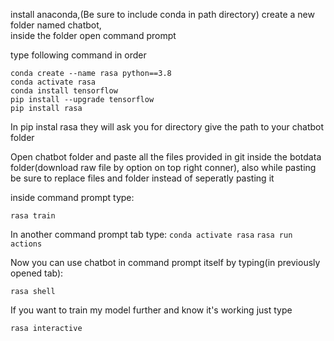 install anaconda,(Be sure to include conda in path directory) 
create a new folder named chatbot,  
inside the folder open command prompt 


type following command in order
```
conda create --name rasa python==3.8
conda activate rasa
conda install tensorflow
pip install --upgrade tensorflow
pip install rasa
```
In pip instal rasa they will ask you for directory give the path to your chatbot folder

Open chatbot folder and paste all the files provided in git inside the botdata folder(download raw file by option on top right conner), also while pasting be sure to replace files and folder instead of seperatly pasting it

inside command prompt type:

`rasa train`

In another command prompt tab type:
`conda activate rasa`
`rasa run actions`

Now you can use chatbot in command prompt itself by typing(in previously opened tab):

`rasa shell`

If you want to train my model further and know it's working just type 

`rasa interactive`


